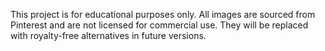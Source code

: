 This project is for educational purposes only. All images are sourced from Pinterest and are not licensed for commercial use. They will be replaced with royalty-free alternatives in future versions.
